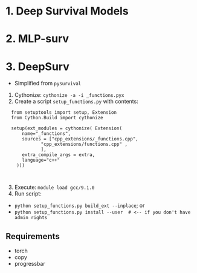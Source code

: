 

# 1. Deep Survival Models
# 2. MLP-surv
# 3. DeepSurv

- Simplified from ```pysurvival```

1. Cythonize: 
  ```cythonize -a -i _functions.pyx```
2. Create a script ```setup_functions.py``` with contents:
  ```
    from setuptools import setup, Extension
    from Cython.Build import cythonize
    
    setup(ext_modules = cythonize( Extension(      
        name="_functions",
        sources = ["cpp_extensions/_functions.cpp",
               "cpp_extensions/functions.cpp" ,
               ],        
        extra_compile_args = extra, 
        language="c++" 
      )))
    
    
  ```
3. Execute:
  ```module load gcc/9.1.0```
4. Run script:
  - ```python setup_functions.py build_ext --inplace```; or 
  - ```python setup_functions.py install --user  # <-- if you don't have admin rights ```
  
 

## Requirements

- torch
- copy
- progressbar

